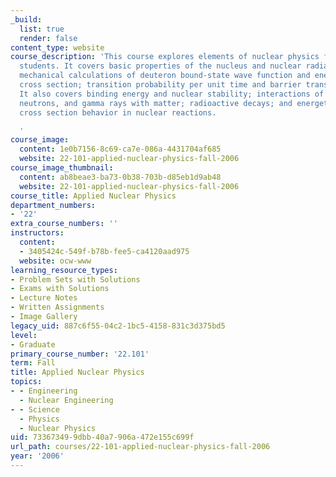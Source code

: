 ```yaml
---
_build:
  list: true
  render: false
content_type: website
course_description: 'This course explores elements of nuclear physics for engineering
  students. It covers basic properties of the nucleus and nuclear radiations; quantum
  mechanical calculations of deuteron bound-state wave function and energy; n-p scattering
  cross section; transition probability per unit time and barrier transmission probability.
  It also covers binding energy and nuclear stability; interactions of charged particles,
  neutrons, and gamma rays with matter; radioactive decays; and energetics and general
  cross section behavior in nuclear reactions.

  '
course_image:
  content: 1e0b7156-8c69-ca7e-086a-4431704af685
  website: 22-101-applied-nuclear-physics-fall-2006
course_image_thumbnail:
  content: ab8beae3-ba73-0b38-703b-d85eb1d9ab48
  website: 22-101-applied-nuclear-physics-fall-2006
course_title: Applied Nuclear Physics
department_numbers:
- '22'
extra_course_numbers: ''
instructors:
  content:
  - 3405424c-549f-b78b-fee5-ca4120aad975
  website: ocw-www
learning_resource_types:
- Problem Sets with Solutions
- Exams with Solutions
- Lecture Notes
- Written Assignments
- Image Gallery
legacy_uid: 887c6f55-04c2-1bc5-4158-831c3d375bd5
level:
- Graduate
primary_course_number: '22.101'
term: Fall
title: Applied Nuclear Physics
topics:
- - Engineering
  - Nuclear Engineering
- - Science
  - Physics
  - Nuclear Physics
uid: 73367349-9dbb-40a7-906a-472e155c699f
url_path: courses/22-101-applied-nuclear-physics-fall-2006
year: '2006'
---
```

